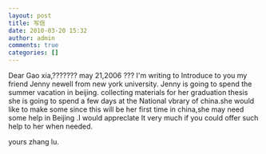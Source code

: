 ```yaml
---
layout: post
title: 写信
date: 2010-03-20 15:32
author: admin
comments: true
categories: []
---
```

Dear Gao xia,??????? may 21,2006
??? I'm writing to Introduce to you my friend Jenny newell from new york university. Jenny is going to spend the summer vacation in beijing. collecting materials for her graduation thesis she is going to spend a few days at the National vbrary of china.she would like to make some since this will be her first time in china,she may need some help in Beijing .I would appreclate It very much if you could offer such help to her when needed.

yours
zhang lu.
